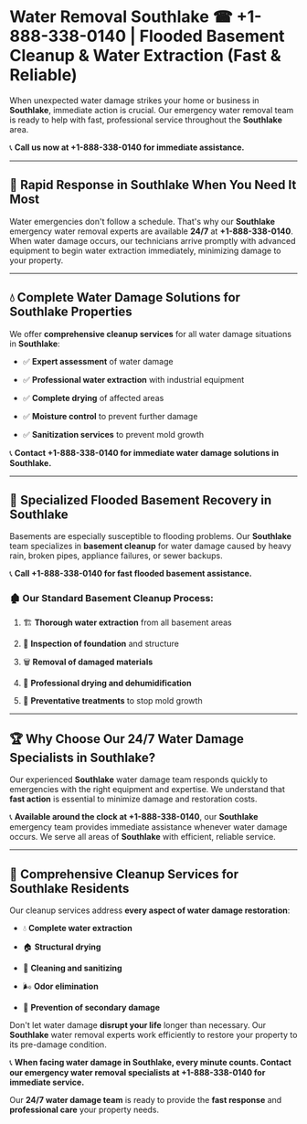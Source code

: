 # Water Removal Southlake ☎ +1-888-338-0140 | Flooded Basement Cleanup & Water Extraction (Fast & Reliable)

When unexpected water damage strikes your home or business in **Southlake**, immediate action is crucial. Our emergency water removal team is ready to help with fast, professional service throughout the **Southlake** area. 

📞 **Call us now at +1-888-338-0140 for immediate assistance.**
---
## 🚀 Rapid Response in Southlake When You Need It Most
Water emergencies don't follow a schedule. That's why our **Southlake** emergency water removal experts are available **24/7** at **+1-888-338-0140**. When water damage occurs, our technicians arrive promptly with advanced equipment to begin water extraction immediately, minimizing damage to your property.
---
## 💧 Complete Water Damage Solutions for Southlake Properties
We offer **comprehensive cleanup services** for all water damage situations in **Southlake**:
- ✅ **Expert assessment** of water damage  
- ✅ **Professional water extraction** with industrial equipment  
- ✅ **Complete drying** of affected areas  
- ✅ **Moisture control** to prevent further damage  
- ✅ **Sanitization services** to prevent mold growth  
📞 **Contact +1-888-338-0140 for immediate water damage solutions in Southlake.**
---
## 🌊 Specialized Flooded Basement Recovery in Southlake
Basements are especially susceptible to flooding problems. Our **Southlake** team specializes in **basement cleanup** for water damage caused by heavy rain, broken pipes, appliance failures, or sewer backups. 
📞 **Call +1-888-338-0140 for fast flooded basement assistance.**
### 🏚️ Our Standard Basement Cleanup Process:
1. 🏗️ **Thorough water extraction** from all basement areas  
2. 🔎 **Inspection of foundation** and structure  
3. 🗑️ **Removal of damaged materials**  
4. 💨 **Professional drying and dehumidification**  
5. 🚫 **Preventative treatments** to stop mold growth  
---
## 🏆 Why Choose Our 24/7 Water Damage Specialists in Southlake?
Our experienced **Southlake** water damage team responds quickly to emergencies with the right equipment and expertise. We understand that **fast action** is essential to minimize damage and restoration costs.
📞 **Available around the clock at +1-888-338-0140**, our **Southlake** emergency team provides immediate assistance whenever water damage occurs. We serve all areas of **Southlake** with efficient, reliable service.
---
## 🧹 Comprehensive Cleanup Services for Southlake Residents
Our cleanup services address **every aspect of water damage restoration**:
- 💧 **Complete water extraction**  
- 🏠 **Structural drying**  
- 🧼 **Cleaning and sanitizing**  
- 🌬️ **Odor elimination**  
- 🚫 **Prevention of secondary damage**  
Don't let water damage **disrupt your life** longer than necessary. Our **Southlake** water removal experts work efficiently to restore your property to its pre-damage condition.
📞 **When facing water damage in Southlake, every minute counts. Contact our emergency water removal specialists at +1-888-338-0140 for immediate service.**
Our **24/7 water damage team** is ready to provide the **fast response** and **professional care** your property needs.
